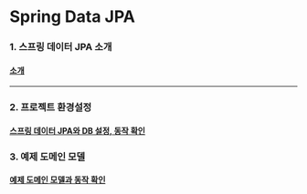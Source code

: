# Spring Data JPA

### 1. 스프링 데이터 JPA 소개

#### [소개](study/1-소개.md)

---

### 2. 프로젝트 환경설정

#### [스프링 데이터 JPA와 DB 설정, 동작 확인](study/6-스프링-데이터-JPA와-DB-설정-동작확인.md)

### 3. 예제 도메인 모델

#### [예제 도메인 모델과 동작 확인](study/7-예제-도메인-모델과-동작확인.md)
